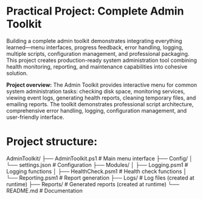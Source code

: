# Practical Project: Complete Admin Toolkit

Building a complete admin toolkit demonstrates integrating everything learned—menu interfaces, progress feedback, error handling, logging, multiple scripts, configuration management, and professional packaging. This project creates production-ready system administration tool combining health monitoring, reporting, and maintenance capabilities into cohesive solution.

**Project overview:** The Admin Toolkit provides interactive menu for common system administration tasks: checking disk space, monitoring services, viewing event logs, generating health reports, cleaning temporary files, and emailing reports. The toolkit demonstrates professional script architecture, comprehensive error handling, logging, configuration management, and user-friendly interface.

# Project structure:
AdminToolkit/
├── AdminToolkit.ps1           # Main menu interface
├── Config/
│   └── settings.json          # Configuration
├── Modules/
│   ├── Logging.psm1           # Logging functions
│   ├── HealthCheck.psm1       # Health check functions
│   └── Reporting.psm1         # Report generation
├── Logs/                      # Log files (created at runtime)
├── Reports/                   # Generated reports (created at runtime)
└── README.md                  # Documentation
